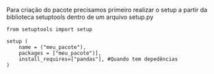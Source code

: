 
Para criação do pacote precisamos primeiro realizar o setup a partir da biblioteca setuptools dentro de um arquivo setup.py

```
from setuptools import setup

setup (
	name = ("meu_pacote"),
	packages = ["meu_pacote")],
	install_requires=["pandas"], #Quando tem depedências
)
```